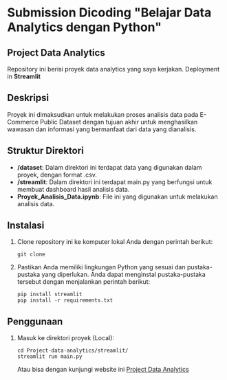 # Submission Dicoding "Belajar Data Analytics dengan Python"

## Project Data Analytics

Repository ini berisi proyek data analytics yang saya kerjakan. Deployment in **Streamlit**

## Deskripsi

Proyek ini dimaksudkan untuk melakukan proses analisis data pada E-Commerce Public Dataset dengan tujuan akhir untuk menghasilkan wawasan dan informasi yang bermanfaat dari data yang dianalisis.

## Struktur Direktori

- **/dataset**: Dalam direktori ini terdapat data yang digunakan dalam proyek, dengan format .csv.
- **/streamlit**: Dalam direktori ini terdapat main.py yang berfungsi untuk membuat dashboard hasil analisis data.
- **Proyek_Analisis_Data.ipynb**: File ini yang digunakan untuk melakukan analisis data.

## Instalasi

1. Clone repository ini ke komputer lokal Anda dengan perintah berikut:

   ```shell
   git clone 
   ```

2. Pastikan Anda memiliki lingkungan Python yang sesuai dan pustaka-pustaka yang diperlukan. Anda dapat menginstal pustaka-pustaka tersebut dengan menjalankan perintah berikut:

    ```shell
    pip install streamlit
    pip install -r requirements.txt
    ```

## Penggunaan
1. Masuk ke direktori proyek (Local):

    ```shell
    cd Project-data-analytics/streamlit/
    streamlit run main.py
    ```
    Atau bisa dengan kunjungi website ini [Project Data Analytics](https://e-commerce-submission.streamlit.app/)
